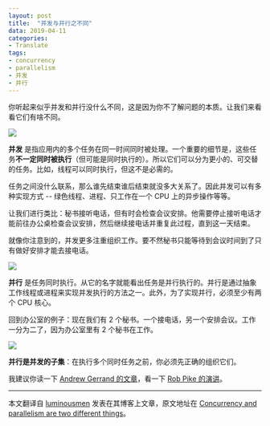 ```yaml
---
layout: post
title:  "并发与并行之不同"
data: 2019-04-11
categories:
- Translate
tags:
- concurrency
- parallelism
- 并发
- 并行
---
```


你听起来似乎并发和并行没什么不同，这是因为你不了解问题的本质。让我们来看看它们有啥不同。

![](https://luminousmen.com/media/concurrency-and-parallelism-are-different.jpg)

**并发** 是指应用内的多个任务在同一时间同时被处理。一个重要的细节是，这些任务**不一定同时被执行**（但可能是同时执行的）。所以它们可以分为更小的、可交替的任务。比如，线程可以同时执行，但这不是必需的。

任务之间没什么联系，那么谁先结束谁后结束就没多大关系了。因此并发可以有多种实现方式 -- 绿色线程、进程、只工作在一个 CPU 上的异步操作等等。

让我们进行类比：秘书接听电话，但有时会检查会议安排。他需要停止接听电话才能前往办公桌检查会议安排，然后继续接电话并重复此过程，直到这一天结束。

就像你注意到的，并发更多注重组织工作。要不然秘书只能等待到会议时间到了只有做好安排才能去接电话。

![](https://luminousmen.com/media/concurrency.jpg)


**并行** 是任务同时执行。从它的名字就能看出任务是并行执行的。并行是通过抽象工作线程或进程来实现并发执行的方法之一。此外，为了实现并行，必须至少有两个 CPU 核心。

回到办公室的例子：现在我们有 2 个秘书。一个接电话，另一个安排会议。工作一分为二了，因为办公室里有 2 个秘书在工作。

![](https://luminousmen.com/media/parallelism.jpg)

**并行是并发的子集**：在执行多个同时任务之前，你必须先正确的组织它们。

我建议你读一下 [Andrew Gerrand 的文章](https://blog.golang.org/concurrency-is-not-parallelism)，看一下 [Rob Pike 的演讲](https://vimeo.com/49718712)。

---

本文翻译自 [luminousmen](https://luminousmen.com/) 发表在其博客上文章，原文地址在 [Concurrency and parallelism are two different things](https://luminousmen.com/post/concurrency-and-parallelism-are-different)。